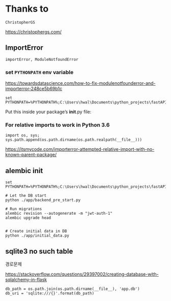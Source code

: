 # Thanks to
`ChristopherGS`

https://christophergs.com/

## ImportError
`importError, ModuleNotfoundError`

### set `PYTHONPATH` env variable
https://towardsdatascience.com/how-to-fix-modulenotfounderror-and-importerror-248ce5b69b1c

```shell
set PYTHONPATH=%PYTHONPATH%;C:\Users\hwal\Documents\python_projects\fastAPIHello\ChristopherGS\
```

Put this inside your package’s __init__.py file:

### For relative imports to work in Python 3.6
```python3
import os, sys; sys.path.append(os.path.dirname(os.path.realpath(__file__)))
```
https://itsmycode.com/importerror-attempted-relative-import-with-no-known-parent-package/


## alembic init

```shell
set PYTHONPATH=%PYTHONPATH%;C:\Users\hwal\Documents\python_projects\fastAPIHello\ChristopherGS\

# Let the DB start
python ./app/backend_pre_start.py

# Run migrations
alembic revision --autogenerate -m "jwt-auth-1" 
alembic upgrade head


# Create initial data in DB
python ./app/initial_data.py
```

## sqlite3 no such table

경로문제

https://stackoverflow.com/questions/29397002/creating-database-with-sqlalchemy-in-flask

```python3
db_path = os.path.join(os.path.dirname(__file__), 'app.db')
db_uri = 'sqlite:///{}'.format(db_path)
```


